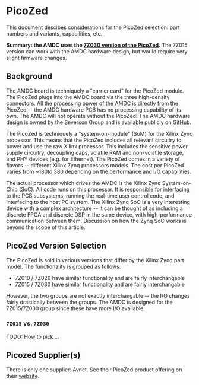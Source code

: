 # PicoZed

This document descibes considerations for the PicoZed selection: part numbers and variants, capabilities, etc.

**Summary: the AMDC uses the [7Z030 version of the PicoZed](https://www.avnet.com/shop/us/products/avnet-engineering-services/aes-z7pz-7z030-som-i-g-rev-e-3074457345635303359).** The 7Z015 version can work with the AMDC hardware design, but would require very slight firmware changes.

## Background

The AMDC board is techniquely a "carrier card" for the PicoZed module. The PicoZed plugs into the AMDC board via the three high-density connectors. All the processing power of the AMDC is directly from the PicoZed -- the AMDC hardware PCB has no processing capability of its own. The AMDC will not operate without the PicoZed! The AMDC hardware design is owned by the Severson Group and is available publicly on [GitHub](https://github.com/Severson-Group/AMDC-Hardware).

The PicoZed is techniquely a "system-on-module" (SoM) for the Xilinx Zynq processor. This means that the PicoZed includes all relevant circuitry to power and use the raw Xilinx processor. This includes the sensitive power supply circuitry, decoupling caps, volatile RAM and non-volatile storage, and PHY devices (e.g. for Ethernet). The PicoZed comes in a variety of flavors -- different Xilinx Zynq processors models. The cost per PicoZed varies from ~$180 to ~$380 depending on the performance and I/O capabilities.

The actual processor which drives the AMDC is the Xilinx Zynq System-on-Chip (SoC). All code runs on this processor. It is responsible for interfacing to the PCB subsystems, running the real-time user control code, and interfacing to the host PC system. The Xilinx Zynq SoC is a very interesting device with a complex architecture -- it can be thought of as including a discrete FPGA and discrete DSP in the same device, with high-performance communication between them. Discussion on how the Zynq SoC works is beyond the scope of this article.

## PicoZed Version Selection

The PicoZed is sold in various versions that differ by the Xilinx Zynq part model. The functionality is grouped as follows:

- 7Z010 / 7Z020 have similar functionality and are fairly interchangable
- 7Z015 / 7Z030 have similar functionality and are fairly interchangable

However, the two groups are not exactly interchangable -- the I/O changes fairly drastically between the groups. The AMDC is designed for the 7Z015/7Z030 group since these have more I/O available.

### `7Z015` vs. `7Z030`

TODO: How to pick ...

## Picozed Supplier(s)

There is only one supplier: Avnet. See their PicoZed product offering on their [website](https://www.avnet.com/wps/portal/us/products/avnet-boards/avnet-board-families/picozed/).
